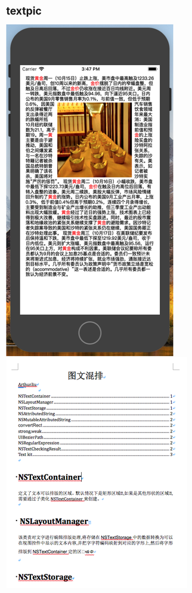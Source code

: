 # textpic
   
![截图1竖屏小屏幕](https://github.com/fly0001/textpic/raw/master/pic.png)
![截图1竖屏小屏幕](https://github.com/fly0001/textpic/raw/master/pic1.png)


